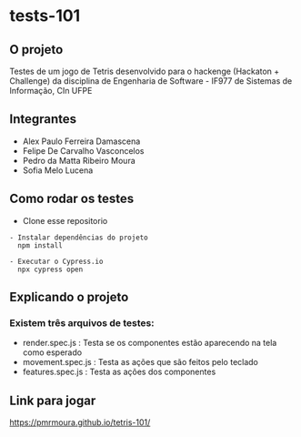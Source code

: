# tests-101

## O projeto
Testes de um jogo de Tetris desenvolvido para o hackenge (Hackaton + Challenge) da disciplina de Engenharia de Software - IF977 de Sistemas de Informação, CIn UFPE

## Integrantes
- Alex Paulo Ferreira Damascena
- Felipe De Carvalho Vasconcelos
- Pedro da Matta Ribeiro Moura
- Sofia Melo Lucena

## Como rodar os testes
- Clone esse repositorio

```
- Instalar dependências do projeto
  npm install

- Executar o Cypress.io
  npx cypress open
```

## Explicando o projeto
### Existem três arquivos de testes:
- render.spec.js : Testa se os componentes estão aparecendo na tela como esperado
- movement.spec.js : Testa as ações que são feitos pelo teclado
- features.spec.js : Testa as ações dos componentes

## Link para jogar
https://pmrmoura.github.io/tetris-101/
